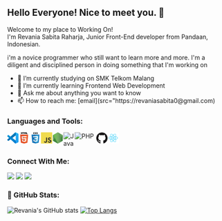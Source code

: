 ## Hello Everyone! Nice to meet you. 👋

Welcome to my place to Working On!<br/>
I'm Revania Sabita Raharja,
Junior Front-End developer from Pandaan, Indonesian.

i'm a novice programmer who still want to learn more and more. I'm a diligent and disciplined person in doing something that I'm working on

<ul>
 <li>🔭 I’m currently studying on SMK Telkom Malang</li>
 <li>🌱 I’m currently learning Frontend Web Development</li>
 <li>💬 Ask me about anything you want to know</li>
 <li>📫 How to reach me: [email](src="https://revaniasabita0@gmail.com) </li>
</ul>

### Languages and Tools:
<img align="left" alt="Visual Studio Code" width="26px" src="https://raw.githubusercontent.com/github/explore/80688e429a7d4ef2fca1e82350fe8e3517d3494d/topics/visual-studio-code/visual-studio-code.png" />
<img align="left" alt="HTML5" width="26px" src="https://raw.githubusercontent.com/github/explore/80688e429a7d4ef2fca1e82350fe8e3517d3494d/topics/html/html.png" />
<img align="left" alt="CSS3" width="26px" src="https://raw.githubusercontent.com/github/explore/80688e429a7d4ef2fca1e82350fe8e3517d3494d/topics/css/css.png" />
<img align="left" alt="JavaScript" width="26px" src="https://raw.githubusercontent.com/github/explore/80688e429a7d4ef2fca1e82350fe8e3517d3494d/topics/javascript/javascript.png" />
<img align="left" alt="Node.js" width="26px" src="https://raw.githubusercontent.com/github/explore/80688e429a7d4ef2fca1e82350fe8e3517d3494d/topics/nodejs/nodejs.png" />
<img align="left" alt="Java" width="26px" src="https://raw.githubusercontent.com/jmnote/z-icons/master/svg/java.svg" />
<img align="left" alt="PHP" width="50px" src="https://raw.githubusercontent.com/jmnote/z-icons/master/svg/php.svg" />

<img align="left" alt="GitHub" width="26px" src="https://raw.githubusercontent.com/github/explore/78df643247d429f6cc873026c0622819ad797942/topics/github/github.png" />
<img align="left" alt="HTML5" width="26px" src="https://raw.githubusercontent.com/github/explore/80688e429a7d4ef2fca1e82350fe8e3517d3494d/topics/react/react.png" />

<br />
<br />

### Connect With Me:

[![](https://img.shields.io/badge/-Github-black?logo=Github&logoColor=white&style=for-the-badge)](https://www.github.com/revaniarrr)
[![](https://img.shields.io/badge/-Instagram-black?logo=Instagram&logoColor=white&style=for-the-badge)](https://www.instagram.com/revaniar_/)
[![](https://img.shields.io/badge/-LinkedIn-black?logo=LinkedIn&logoColor=white&style=for-the-badge)](https://www.linkedin.com/in/revania-sabita-raharja-884300230)

### 🎏 GitHub Stats:

![Revania's GitHub stats](https://github-readme-stats.vercel.app/api?username=revaniarrr&show_icons=true&theme=radical)
[![Top Langs](https://github-readme-stats.vercel.app/api/top-langs/?username=revaniarrr&layout=compact&show_icons=true&theme=radical)](https://github.com/nandaha29/github-readme-stats)

<!--
**revaniarrr/revaniarrr** is a ✨ _special_ ✨ repository because its `README.md` (this file) appears on your GitHub profile.

Here are some ideas to get you started:

- 🔭 I’m currently working on ...
- 🌱 I’m currently learning ...
- 👯 I’m looking to collaborate on ...
- 🤔 I’m looking for help with ...
- 💬 Ask me about ...
- 📫 How to reach me: ...
- 😄 Pronouns: ...
- ⚡ Fun fact: ...
-->
